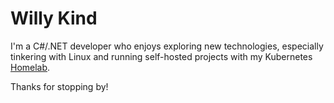 # Willy Kind

I'm a C#/.NET developer who enjoys exploring new technologies, especially tinkering with Linux and running self-hosted projects with my Kubernetes [Homelab](https://github.com/willy-kind/homelab).

Thanks for stopping by!
